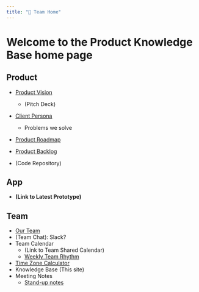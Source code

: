 ```yaml
---
title: "📘 Team Home"
---
```


# Welcome to the Product Knowledge Base home page

## Product
-   [Product Vision](product/product-vision.md) 
    -   (Pitch Deck)
    
-  [Client Persona](client/client-persona.md) 
    - Problems we solve

-  [Product Roadmap](product/product-roadmap.md) 

-  [Product Backlog](product/product-backlog.md) 

-  (Code Repository)
    
## App
-  **(Link to Latest Prototype)**


## Team

-  [Our Team](team/our-team.md) 
-  (Team Chat): Slack?
- Team Calendar
    -  (Link to Team Shared Calendar)
    -  [Weekly Team Rhythm](team/team-rhythm.md) 
-  [Time Zone Calculator](https://www.worldtimebuddy.com/?pl=1&lid=3688689,4671654,1701668,3435910,30&h=3688689&hf=1)
-  Knowledge Base (This site)
-  Meeting Notes
    - [Stand-up notes](tags.md#stand-up)

